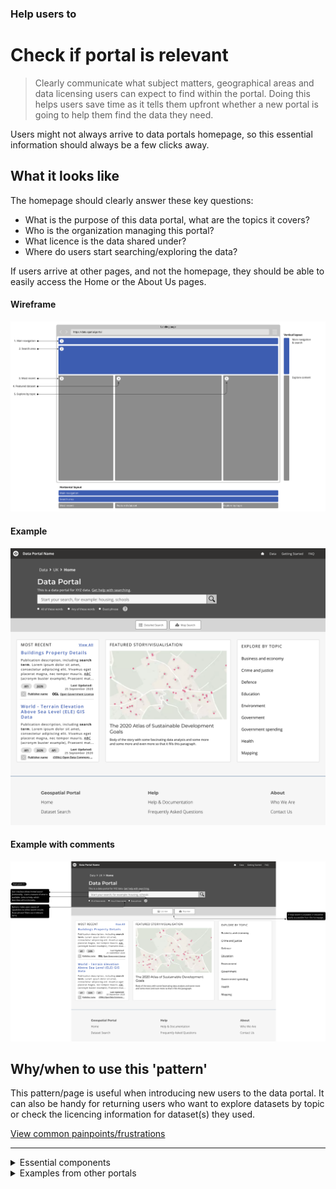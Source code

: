 ### Help users to
# Check if portal is relevant

> Clearly communicate what subject matters, geographical areas and data licensing users can expect to find within the portal. Doing this helps users save time as it tells them upfront whether a new portal is going to help them find the data they need.

Users might not always arrive to data portals homepage, so this essential information should always be a few clicks away.

## What it looks like

The homepage should clearly answer these key questions:
* What is the purpose of this data portal, what are the topics it covers?
* Who is the organization managing this portal?
* What licence is the data shared under?
* Where do users start searching/exploring the data?

If users arrive at other pages, and not the homepage, they should be able to easily access the Home or the About Us pages.

<!-- tabs:start -->

#### **Wireframe**

<a href="/../../_media/stage-1/homepage/wireframe-home-clean.png" target="_blank"><img src="../../_media/stage-1/homepage/wireframe-home-clean.png" data-no-zoom/></a>

<!-- ![Explore - Home](../../_media/stage-1/homepage/wireframe-home-clean.png ":no-zoom") -->

#### **Example**

<a href="/../../_media/stage-1/homepage/wireframe-home.png" target="_blank"><img src="../../_media/stage-1/homepage/wireframe-home.png" data-no-zoom/></a>

<!-- ![Explore - Home](../../_media/stage-1/homepage/wireframe-home.png) -->

#### **Example with comments**

<a href="/../../_media/stage-1/homepage/wireframe-home-annotations.png" target="_blank"><img src="../../_media/stage-1/homepage/wireframe-home-annotations.png" data-no-zoom/></a>

<!-- ![Explore - Home](../../_media/stage-1/homepage/wireframe-home-annotations.png) -->

<!-- tabs:end -->

## Why/when to use this 'pattern'

This pattern/page is useful when introducing new users to the data portal. It can also be handy for returning users who want to explore datasets by topic or check the licencing information for dataset(s) they used.

<p class="link1"><a href="#/main-content/introduction?id=_1-discover-data-sources" >View common painpoints/frustrations</a></p>

---

<!-- Additional information can be presented in dropdown menus -->

<details>
<summary>Essential components</summary>
<br>
[Brief description and a list of the most relevant components/information for this task]

Below is a checklist of components/information that are relevant for this task.

These components can be arranged in many ways, but the ones with highest relevance should be the most visible/accessible.

?> 1 - high relevance, 2 - medium relevance, 3 - low relevance

<!-- Table of component start -->

| Component                  | Description                                                            | Relevance |
|----------------------------|------------------------------------------------------------------------|:---------:|
| Purpose of the data portal | Why was this portal created?                                           |     1     |
| Topics covered             | What topics does this data portal cover?                               |     1     |
| Organization details       | Who is managing the data portal?                                       |     1     |
| Licence details            | Is all the data shared under the same licence? If not - what are they? |     2     |
| Geographical areas covered | Does this portal cover a specific geographical area?                   |     2     |

</details>

<details>
<summary>Examples from other portals</summary>
<br>

<!-- Images start -->
<div class="image-container">

[A few examples from other portals can go here]

![Google results](../../_media/stage-1/homepage/example-world-in-data.png)

*Our world in data*

![OG Authority](../../_media/stage-1/homepage/example-ogauthority.png)

*Oil and Gas authority*

</div>
<!-- Images end -->

</details>
